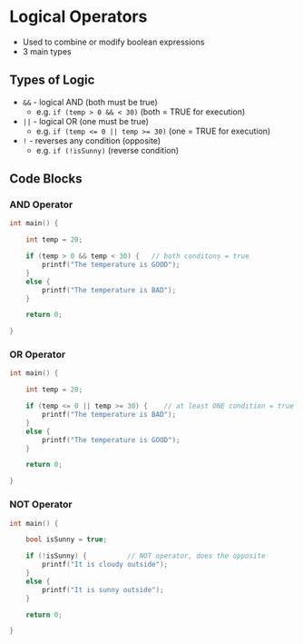# Logical Operators

- Used to combine or modify boolean expressions
- 3 main types
## Types of Logic

- `&&` - logical AND (both must be true)
	- e.g. `if (temp > 0 && < 30)` (both = TRUE for execution)
- `||` - logical OR (one must be true)
	- e.g. `if (temp <= 0 || temp >= 30)` (one = TRUE for execution)
- `!` - reverses any condition (opposite) 
	- e.g. `if (!isSunny)` (reverse condition)
## Code Blocks

### AND Operator

```c
int main() {

    int temp = 20;

    if (temp > 0 && temp < 30) {   // both conditons = true
        printf("The temperature is GOOD");
    }
    else {
        printf("The temperature is BAD");
    }

    return 0;

}
```
### OR Operator

```c
int main() {

    int temp = 20;

    if (temp <= 0 || temp >= 30) {    // at least ONE condition = true
        printf("The temperature is BAD");
    }
    else {
        printf("The temperature is GOOD");
    }

    return 0;

}
```
### NOT Operator

```c
int main() {

    bool isSunny = true;

    if (!isSunny) {          // NOT operator, does the opposite
        printf("It is cloudy outside");
    }
    else {
        printf("It is sunny outside");
    }

    return 0;

}
```